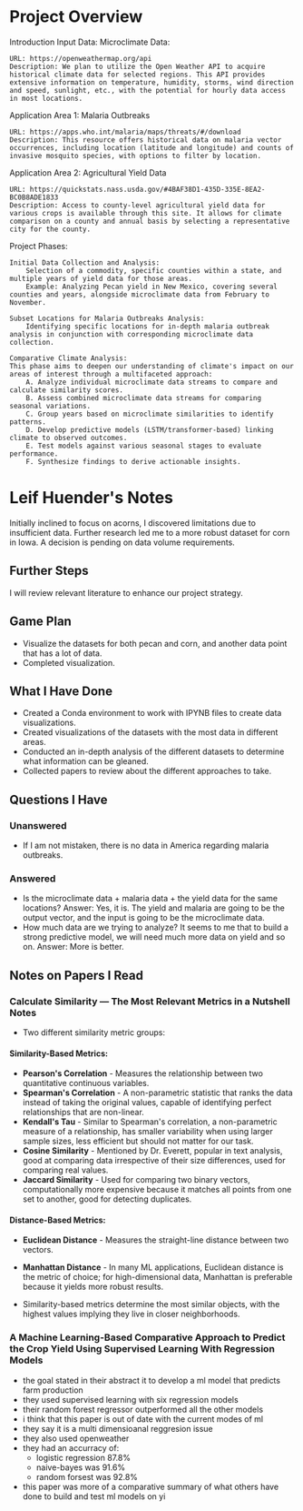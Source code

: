 # Project Overview
Introduction
Input Data:
Microclimate Data:

    URL: https://openweathermap.org/api
    Description: We plan to utilize the Open Weather API to acquire historical climate data for selected regions. This API provides extensive information on temperature, humidity, storms, wind direction and speed, sunlight, etc., with the potential for hourly data access in most locations.

Application Area 1: Malaria Outbreaks

    URL: https://apps.who.int/malaria/maps/threats/#/download
    Description: This resource offers historical data on malaria vector occurrences, including location (latitude and longitude) and counts of invasive mosquito species, with options to filter by location.

Application Area 2: Agricultural Yield Data

    URL: https://quickstats.nass.usda.gov/#4BAF38D1-435D-335E-8EA2-BC0B8ADE1833
    Description: Access to county-level agricultural yield data for various crops is available through this site. It allows for climate comparison on a county and annual basis by selecting a representative city for the county.

Project Phases:

    Initial Data Collection and Analysis:
        Selection of a commodity, specific counties within a state, and multiple years of yield data for those areas.
        Example: Analyzing Pecan yield in New Mexico, covering several counties and years, alongside microclimate data from February to November.

    Subset Locations for Malaria Outbreaks Analysis:
        Identifying specific locations for in-depth malaria outbreak analysis in conjunction with corresponding microclimate data collection.

    Comparative Climate Analysis:
    This phase aims to deepen our understanding of climate's impact on our areas of interest through a multifaceted approach:
        A. Analyze individual microclimate data streams to compare and calculate similarity scores.
        B. Assess combined microclimate data streams for comparing seasonal variations.
        C. Group years based on microclimate similarities to identify patterns.
        D. Develop predictive models (LSTM/transformer-based) linking climate to observed outcomes.
        E. Test models against various seasonal stages to evaluate performance.
        F. Synthesize findings to derive actionable insights.

# Leif Huender's Notes

Initially inclined to focus on acorns, I discovered limitations due to insufficient data. Further research led me to a more robust dataset for corn in Iowa. A decision is pending on data volume requirements.

## Further Steps

I will review relevant literature to enhance our project strategy.

## Game Plan

- Visualize the datasets for both pecan and corn, and another data point that has a lot of data.
- Completed visualization.

## What I Have Done

- Created a Conda environment to work with IPYNB files to create data visualizations.
- Created visualizations of the datasets with the most data in different areas.
- Conducted an in-depth analysis of the different datasets to determine what information can be gleaned.
- Collected papers to review about the different approaches to take.

## Questions I Have

### Unanswered

- If I am not mistaken, there is no data in America regarding malaria outbreaks.

### Answered

- Is the microclimate data + malaria data + the yield data for the same locations? Answer: Yes, it is. The yield and malaria are going to be the output vector, and the input is going to be the microclimate data.
- How much data are we trying to analyze? It seems to me that to build a strong predictive model, we will need much more data on yield and so on. Answer: More is better.

## Notes on Papers I Read

### Calculate Similarity — The Most Relevant Metrics in a Nutshell Notes

- Two different similarity metric groups:

#### Similarity-Based Metrics:

- **Pearson's Correlation** - Measures the relationship between two quantitative continuous variables.
- **Spearman's Correlation** - A non-parametric statistic that ranks the data instead of taking the original values, capable of identifying perfect relationships that are non-linear.
- **Kendall's Tau** - Similar to Spearman's correlation, a non-parametric measure of a relationship, has smaller variability when using larger sample sizes, less efficient but should not matter for our task.
- **Cosine Similarity** - Mentioned by Dr. Everett, popular in text analysis, good at comparing data irrespective of their size differences, used for comparing real values.
- **Jaccard Similarity** - Used for comparing two binary vectors, computationally more expensive because it matches all points from one set to another, good for detecting duplicates.

#### Distance-Based Metrics:

- **Euclidean Distance** - Measures the straight-line distance between two vectors.
- **Manhattan Distance** - In many ML applications, Euclidean distance is the metric of choice; for high-dimensional data, Manhattan is preferable because it yields more robust results.

- Similarity-based metrics determine the most similar objects, with the highest values implying they live in closer neighborhoods.

### A Machine Learning-Based Comparative Approach to Predict the Crop Yield Using Supervised Learning With Regression Models

- the goal stated in their abstract it to develop a ml model that predicts farm production
- they used supervised learning with six regression models
- their random forest regressor outperformed all the other models
- i think that this paper is out of date with the current modes of ml 
- they say it is a multi dimensioanal reggresion issue
- they also used openweather
- they had an accurracy of:
    - logistic regression 87.8% 
    - naive-bayes was 91.6%
    - random forsest was 92.8%
- this paper was more of a comparative summary of what others have done to build and test ml models on yi